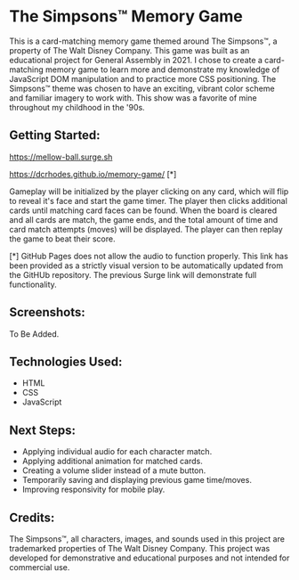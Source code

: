 # The Simpsons&trade; Memory Game

This is a card-matching memory game themed around The Simpsons&trade;, a property of The Walt Disney Company.  This game was built as an educational project for General Assembly in 2021.  I chose to create a card-matching memory game to learn more and demonstrate my knowledge of JavaScript DOM manipulation and to practice more CSS positioning.  The Simpsons&trade; theme was chosen to have an exciting, vibrant color scheme and familiar imagery to work with.  This show was a favorite of mine throughout my childhood in the '90s.

## Getting Started:

<https://mellow-ball.surge.sh>

<https://dcrhodes.github.io/memory-game/> [*]

Gameplay will be initialized by the player clicking on any card, which will flip to reveal it's face and start the game timer.  The player then clicks additional cards until matching card faces can be found.  When the board is cleared and all cards are match, the game ends, and the total amount of time and card match attempts (moves) will be displayed.  The player can then replay the game to beat their score.

[*] GitHub Pages does not allow the audio to function properly.  This link has been provided as a strictly visual version to be automatically updated from the GitHUb repository.  The previous Surge link will demonstrate full functionality.

## Screenshots:
To Be Added.


## Technologies Used:
- HTML
- CSS
- JavaScript

## Next Steps:

- Applying individual audio for each character match.
- Applying additional animation for matched cards.
- Creating a volume slider instead of a mute button.
- Temporarily saving and displaying previous game time/moves.
- Improving responsivity for mobile play.

## Credits:

The Simpsons&trade;, all characters, images, and sounds used in this project are trademarked properties of The Walt Disney Company.  This project was developed for demonstrative and educational purposes and not intended for commercial use.